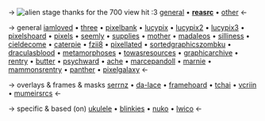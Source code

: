-> ![alien stage](https://files.catbox.moe/q36fpl.gif)
thanks for the 700 view hit :3
[general](https://rentry.co/01-reasrc) •  [**reasrc**](https://rentry.co/reasrc) • [other](https://rentry.co/03-reasrc) <-

-> general 
[iamloved](https://rentry.co/iamloved) • [three](https://three.crd.co/) •  [pixelbank](https://sntry.cc/pixelbank) • [lucypix](https://rentry.co/lucypix)  • [lucypix2](https://rentry.co/lucypix2)  • [lucypix3](https://rentry.co/lucypix3)  • [pixelshoard](https://sntry.cc/pixelshoard) • [pixels](https://pixels.crd.co/) • [seemly](https://rentry.co/seemly) • [supplies](https://supplies.ju.mp/) • [mother](https://rentry.co/mother) • [madaIeos](https://rentry.co/madaIeos) • [silliness](https://rentry.co/silliness) • [cieldecome](https://rentry.co/cieldecome) • [caterpie](https://caterpie.crd.co) • [fzii8](https://rentry.co/fzii8) • [pixellated](https://sntry.cc/pixellated) • [sortedgraphicszombku](https://rentry.co/sortedgraphicszombku) • [draculasblood](https://rentry.co/draculasblood)  • [metamorphoses](https://rentry.co/metamorphose)  • [towasresources](https://rentry.co/towasresources) • [graphicarchive](https://rentry.co/graphicarchive) • [rentry](https://rentry.co/rentry) • [butter](https://rentry.org/butter) • [psychward](https://rentry.co/psychward) • [ache](https://rentry.co/ache) • [marcepandoll](https://rentry.co/marcepandoll) • [marnie](https://rentry.co/marnie) • [mammonsrentry](https://rentry.co/mammonsrentry) • [panther](https://rentry.co/panther) • [pixelgalaxy](https://rentry.co/pixelgalaxy) <- 

-> overlays & frames & masks 
[serrnz](https://www.pinterest.ph/serrnz/) • [da-lace](http://da-lace.com) • [framehoard](https://sntry.cc/framehoard)  • [tchai](https://tchai.carrd.co/)  • [vcriin](https://pin.it/1OQK64R) • [mumeirsrcs](https://rentry.co/mumeirsrcs) <-  

-> specific & based (on)
[ukulele](https://rentry.co/ukulele) •  [blinkies](https://blinkies.neocities.org/) • [nuko](https://nukocities.neocities.org/)  • [lwico](https://rentry.co/lwico) <-